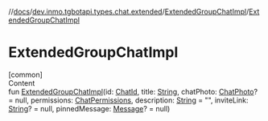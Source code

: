 //[docs](../../../index.md)/[dev.inmo.tgbotapi.types.chat.extended](../index.md)/[ExtendedGroupChatImpl](index.md)/[ExtendedGroupChatImpl](-extended-group-chat-impl.md)



# ExtendedGroupChatImpl  
[common]  
Content  
fun [ExtendedGroupChatImpl](-extended-group-chat-impl.md)(id: [ChatId](../../dev.inmo.tgbotapi.types/-chat-id/index.md), title: [String](https://kotlinlang.org/api/latest/jvm/stdlib/kotlin/-string/index.html), chatPhoto: [ChatPhoto](../../dev.inmo.tgbotapi.types/-chat-photo/index.md)? = null, permissions: [ChatPermissions](../../dev.inmo.tgbotapi.types.chat/-chat-permissions/index.md), description: [String](https://kotlinlang.org/api/latest/jvm/stdlib/kotlin/-string/index.html) = "", inviteLink: [String](https://kotlinlang.org/api/latest/jvm/stdlib/kotlin/-string/index.html)? = null, pinnedMessage: [Message](../../dev.inmo.tgbotapi.types.message.abstracts/-message/index.md)? = null)  



